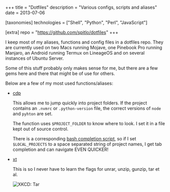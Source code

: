 +++
title = "Dotfiles"
description = "Various configs, scripts and aliases"
date = 2013-07-06

[taxonomies]
technologies = ["Shell", "Python", "Perl", "JavaScript"]

[extra]
repo = "https://github.com/spitlo/dotfiles"
+++

I keep most of my aliases, functions and config files in a dotfiles repo. They are currently used on two Macs running Mojave, one Pinebook Pro running Manjaro, an Android running Termux on LineageOS and on several instances of Ubuntu Server.

Some of this stuff probably only makes sense for me, but there are a few gems here and there that might be of use for others.

Below are a few of my most used functions/aliases:

* [cdp](https://github.com/spitlo/dotfiles/blob/b601ed079b16e6651545f579d2a437f487af2965/.functions#L438-L484)

  This allows me to jump quickly into project folders. If the project contains an `.nvmrc` or `.python-version` file, the correct versions of `node` and `pyhton` are set.

  The function uses `$PROJECT_FOLDER` to know where to look. I set it in a file kept out of source control.

  There is a corresponding [bash completion script](https://github.com/spitlo/dotfiles/blob/6f41ade4e2ff75e7ddb147d727ec8ad53917d87a/.bash_completions/cdp), so if I set `$LOCAL_PROJECTS` to a space separated string of project names, I get tab completion and can navigate EVEN QUICKER!

* [xt](https://github.com/spitlo/dotfiles/blob/b601ed079b16e6651545f579d2a437f487af2965/.functions#L119-L156)

  This is so I never have to learn the flags for unrar, unzip, gunzip, tar et al.

  ![XKCD: Tar](https://imgs.xkcd.com/comics/tar.png)
